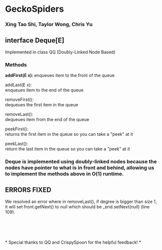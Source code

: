# GeckoSpiders 
<h3>Xing Tao Shi, Taylor Wong, Chris Yu</h3>
<h2>interface Deque[E] </h2> Implemented in class QQ (Doubly-Linked Node Based)
  <h3>Methods</h3>
    <p>
    <b>addFirst(E x): </b>
      enqueues item to the front of the queue
    </p>
    <p>
    addLast(E x):
    <br>
      enqueues item to the end of the queue
    </p>
    <p>
    removeFirst():
    <br>
      dequeues the first item in the queue
      </p>
    <p>
    removeLast():
    <br>
      dequeues item from the end of the queue
    </p>
    <p>
    peekFirst():
    <br>
      returns the first item in the queue so you can take a "peek" at it
      </p>
    <p>
    peekLast():
    <br>
      return the last item in the queue so you can take a "peek" at it
    </p>

<h3>
Deque is implemented using doubly-linked nodes because the nodes have pointer to 
what is in front and behind, allowing us to implement the methods above in O(1) runtime.      
</h3>

## ERRORS FIXED

We resolved an error where in removeLast(), if degree is bigger than size 1, it will set front.getNext() to null which should be _end.setNext(null) (line 109).

<br>
<br>
<br>
<br>
* Special thanks to QQ and CrispySpoon for the helpful feedback! *

